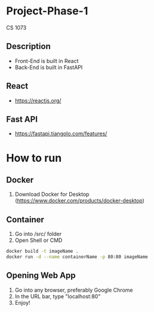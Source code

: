 # Project-Phase-1
CS 1073


## Description
- Front-End is built in React
- Back-End is built in FastAPI

## React
- https://reactjs.org/

## Fast API
- https://fastapi.tiangolo.com/features/


# How to run
## Docker
1. Download Docker for Desktop (https://www.docker.com/products/docker-desktop)

## Container
1. Go into /src/ folder
2. Open Shell or CMD
```sh
docker build -t imageName .
docker run -d --name containerName -p 80:80 imageName
```
  
## Opening Web App
1. Go into any browser, preferably Google Chrome
2. In the URL bar, type "localhost:80"
3. Enjoy!
